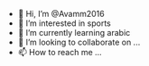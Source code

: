 - 👋 Hi, I’m @Avamm2016
- 👀 I’m interested in sports
- 🌱 I’m currently learning arabic
- 💞️ I’m looking to collaborate on ...
- 📫 How to reach me ...

<!---
Avamm2016/Avamm2016 is a ✨ special ✨ repository because its `README.md` (this file) appears on your GitHub profile.
You can click the Preview link to take a look at your changes.
--->
